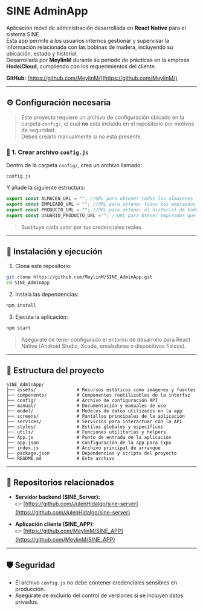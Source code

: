 # SINE AdminApp

Aplicación móvil de administración desarrollada en **React Native** para el sistema SINE.  
Esta app permite a los usuarios internos gestionar y supervisar la información relacionada con las bobinas de madera, incluyendo su ubicación, estado y historial.  
Desarrollada por **MeylinM** durante su periodo de prácticas en la empresa **HodeiCloud**, cumpliendo con los requerimientos del cliente.

**GitHub:** [https://github.com/MeylinM/](https://github.com/MeylinM/)

---

## ⚙️ Configuración necesaria

> Este proyecto requiere un archivo de configuración ubicado en la carpeta `config/`, el cual **no** está incluido en el repositorio por motivos de seguridad.  
> Debes crearlo manualmente si no está presente.

### 📄 1. Crear archivo `config.js`

Dentro de la carpeta `config/`, crea un archivo llamado:

```
config.js
```

Y añade la siguiente estructura:

```js
export const ALMACEN_URL = ""; //URL para obtener todos los almacenes
export const EMPLEADO_URL = ""; //URL para obtener todos los empleados
export const PRODUCTO_URL = ""; //URL para obtener el historial de todas las bobinas
export const USUARIO_PRODUCTO_URL =""; //URL para btener empleados que se encargaron de las bobinas
```

> Sustituye cada valor por tus credenciales reales.

---

## 🚀 Instalación y ejecución

1. Clona este repositorio:

```bash
git clone https://github.com/MeylinM/SINE_AdminApp.git
cd SINE_AdminApp
```

2. Instala las dependencias:

```bash
npm install
```

3. Ejecuta la aplicación:

```bash
npm start
```

> Asegúrate de tener configurado el entorno de desarrollo para React Native (Android Studio, Xcode, emuladores o dispositivos físicos).

---

## 📂 Estructura del proyecto

```
SINE_AdminApp/
├── assets/               # Recursos estáticos como imágenes y fuentes
├── components/           # Componentes reutilizables de la interfaz
├── config/               # Archivo de configuración API
├── manual/               # Documentación y manuales de uso
├── model/                # Modelos de datos utilizados en la app
├── screens/              # Pantallas principales de la aplicación
├── services/             # Servicios para interactuar con la API
├── styles/               # Estilos globales y específicos
├── utils/                # Funciones utilitarias y helpers
├── App.js                # Punto de entrada de la aplicación
├── app.json              # Configuración de la app para Expo
├── index.js              # Archivo principal de arranque
├── package.json          # Dependencias y scripts del proyecto
└── README.md             # Este archivo
```

---

## 🔗 Repositorios relacionados

- **Servidor backend (SINE_Server):**  
  👉 [https://github.com/JulenHidalgo/sine-server](https://github.com/JulenHidalgo/sine-server)

- **Aplicación cliente (SINE_APP):**  
  👉 [https://github.com/MeylinM/SINE_APP](https://github.com/MeylinM/SINE_APP)

---

## 🛡️ Seguridad

- El archivo `config.js` no debe contener credenciales sensibles en producción.
- Asegúrate de excluirlo del control de versiones si se incluyen datos privados.
